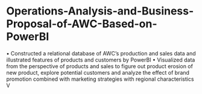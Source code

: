 # Operations-Analysis-and-Business-Proposal-of-AWC-Based-on-PowerBI
• Constructed a relational database of AWC’s production and sales data and illustrated features of products and customers by PowerBI • Visualized data from the perspective of products and sales to figure out product erosion of new product, explore potential customers and analyze the effect of brand promotion combined with marketing strategies with regional characteristics V
